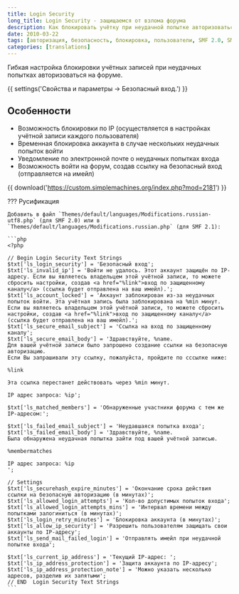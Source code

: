 ```yaml
---
title: Login Security
long_title: Login Security - защищаемся от взлома форума
description: Как блокировать учётку при неудачной попытке авторизоваться на форуме.
date: 2010-03-22
tags: [авторизация, безопасность, блокировка, пользователи, SMF 2.0, SMF 2.1]
categories: [translations]
---
```


Гибкая настройка блокировки учётных записей при неудачных попытках авторизоваться на форуме.

<!-- more -->

{{ settings('Свойства и параметры → Безопасный вход.') }}

## Особенности

- Возможность блокировки по IP (осуществляется в настройках учётной записи каждого пользователя)
- Временная блокировка аккаунта в случае нескольких неудачных попыток войти
- Уведомление по электронной почте о неудачных попытках входа
- Возможность войти на форум, создав ссылку на безопасный вход (отправляется на имейл)

{{ download('https://custom.simplemachines.org/index.php?mod=2181') }}

??? Русификация

    Добавить в файл `Themes/default/languages/Modifications.russian-utf8.php` (для SMF 2.0) или в `Themes/default/languages/Modifications.russian.php` (для SMF 2.1):

    ```php
    <?php

    // Begin Login Security Text Strings
    $txt['ls_login_security'] = 'Безопасный вход';
    $txt['ls_invalid_ip'] = 'Войти не удалось. Этот аккаунт защищён по IP-адресу. Если вы являетесь владельцем этой учётной записи, то можете сбросить настройки, создав <a href="%link">вход по защищенному каналу</a> (ссылка будет отправлена на ваш имейл).';
    $txt['ls_account_locked'] = 'Аккаунт заблокирован из-за неудачных попыток войти. Эта учётная запись была заблокирована на %min минут. Если вы являетесь владельцем этой учётной записи, то можете сбросить настройки, создав <a href="%link">вход по защищенному каналу</a> (ссылка будет отправлена на ваш имейл).';
    $txt['ls_secure_email_subject'] = 'Ссылка на вход по защищенному каналу';
    $txt['ls_secure_email_body'] = 'Здравствуйте, %name.
    Для вашей учётной записи было запрошено создание ссылки на безопасную авторизацию.
    Если Вы запрашивали эту ссылку, пожалуйста, пройдите по сссылке ниже:

    %link

    Эта ссылка перестанет действовать через %min минут.

    IP адрес запроса: %ip';

    $txt['ls_matched_members'] = 'Обнаруженные участники форума с тем же IP-адресом:';

    $txt['ls_failed_email_subject'] = 'Неудавшаяся попытка входа';
    $txt['ls_failed_email_body'] = 'Здравствуйте, %name.
    Была обнаружена неудачная попытка зайти под вашей учётной записью.

    %membermatches

    IP адрес запроса: %ip
    ';

    // Settings
    $txt['ls_securehash_expire_minutes'] = 'Окончание срока действия ссылки на безопасную авторизацию (в минутах)';
    $txt['ls_allowed_login_attempts'] = 'Кол-во допустимых попыток входа';
    $txt['ls_allowed_login_attempts_mins'] = 'Интервал времени между попытками залогиниться (в минутах)';
    $txt['ls_login_retry_minutes'] = 'Блокировка аккаунта (в минутах)';
    $txt['ls_allow_ip_security'] = 'Разрешить пользователям защищать свои аккаунты по IP-адресу';
    $txt['ls_send_mail_failed_login'] = 'Отправлять имейл при неудачной попытке входа';

    $txt['ls_current_ip_address'] = 'Текущий IP-адрес: ';
    $txt['ls_ip_address_protection'] = 'Защита аккаунта по IP-адресу';
    $txt['ls_ip_address_protection_note'] = 'Можно указать несколько адресов, разделив их запятыми';
    // END  Login Security Text Strings
    ```
